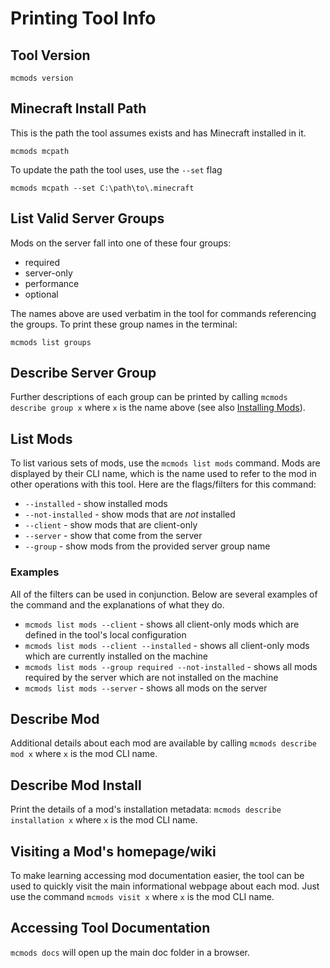 # Printing Tool Info

## Tool Version

`mcmods version`

## Minecraft Install Path

This is the path the tool assumes exists and has Minecraft installed in it.

`mcmods mcpath`

To update the path the tool uses, use the `--set` flag

`mcmods mcpath --set C:\path\to\.minecraft`

## List Valid Server Groups

Mods on the server fall into one of these four groups:

* required
* server-only
* performance
* optional

The names above are used verbatim in the tool for commands referencing the groups. To print these group names in the terminal:

`mcmods list groups`

## Describe Server Group

Further descriptions of each group can be printed by calling `mcmods describe group x` where `x` is the name above (see also [Installing Mods](https://github.com/effisso/mc-mod-installer/tree/main/docs/InstallingMods.md)).

## List Mods

To list various sets of mods, use the `mcmods list mods` command. Mods are displayed by their CLI name, which is the name used to refer to the mod in other operations with this tool. Here are the flags/filters for this command:

* `--installed` - show installed mods
* `--not-installed` - show mods that are *not* installed
* `--client` - show mods that are client-only
* `--server` - show that come from the server
* `--group` - show mods from the provided server group name

### Examples

All of the filters can be used in conjunction. Below are several examples of the command and the explanations of what they do.

* `mcmods list mods --client` - shows all client-only mods which are defined in the tool's local configuration
* `mcmods list mods --client --installed` - shows all client-only mods which are currently installed on the machine
* `mcmods list mods --group required --not-installed` - shows all mods required by the server which are not installed on the machine
* `mcmods list mods --server` - shows all mods on the server

## Describe Mod

Additional details about each mod are available by calling `mcmods describe mod x` where `x` is the mod CLI name.

## Describe Mod Install

Print the details of a mod's installation metadata: `mcmods describe installation x` where `x` is the mod CLI name.

## Visiting a Mod's homepage/wiki

To make learning accessing mod documentation easier, the tool can be used to quickly visit the main informational webpage about each mod. Just use the command `mcmods visit x` where `x` is the mod CLI name.

## Accessing Tool Documentation

`mcmods docs` will open up the main doc folder in a browser.